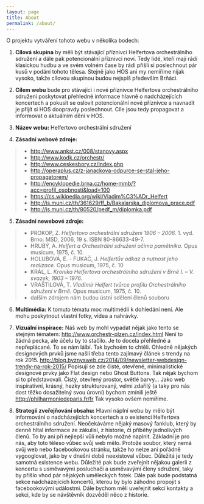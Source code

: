 ```yaml
---
layout: page
title: About
permalink: /about/
---
```

O projektu vytváření tohoto webu v několika bodech:

1. **Cílová skupina** by měli být stávající příznivci Helfertova orchestrálního sdružení a dále pak potencionální příznivci noví. Tedy lidé, kteří mají rádi klasickou hudbu a ve svém volném čase by rádi přišli si poslechnout pár kusů v podání tohoto tělesa. Stejně jako HOS ani my nemíříme nijak vysoko, takže cílovou skupinou budou nejspíš především Brňáci.

2. **Cílem webu** bude pro stávající i nové příznivce Helfertova orchestrálního sdružení poskytovat přehledné informace hlavně o nadcházejících koncertech a pokusit se oslovit potencionální nové příznivce a navnadit je přijít si HOS doopravdy poslechnout. Cíle jsou tedy propagovat a informovat o aktuálním dění v HOS.

3. **Název webu:** Helfertovo orchestrální sdružení

4. **Zásadní webové zdroje:**
> * http://www.ankst.cz/008/stanovy.aspx
> * http://www.kodk.cz/orchestr/
> * http://www.ceskesbory.cz/index.php
> * http://operaplus.cz/z-janackova-odpurce-se-stal-jeho-propagatorem/
> * http://encyklopedie.brna.cz/home-mmb/?acc=profil_osobnosti&load=100
> * https://cs.wikipedia.org/wiki/Vladim%C3%ADr_Helfert
> * http://is.muni.cz/th/361629/ff_b/Bakalarska_diplomova_prace.pdf
> * http://is.muni.cz/th/80520/pedf_m/diplomka.pdf


5. **Zásadní newebové zdroje:**
> * PROKOP, Z. *Helfertovo orchestrální sdružení 1906 – 2006.* 1. vyd. Brno: MSD, 2006, 19 s. ISBN 80-86633-49-7.
> * HRUBÝ, A. *Helfert a Orchestrální sdružení očima pamětníka.* Opus musicum, 1975, č. 10.
> * HOLUBOVÁ, E. - FUKAČ, J. *Helfertův odkaz a nutnost jeho realizace.* Opus musicum, 1975, č. 10
> * KRÁL, L. *Kronika Helfertova orchestrálního sdružení v Brně I. – V.  svazek, 1903 – 1976.*
> * VRAŠTILOVÁ, T. *Vladimír Helfert tvůrce profilu Orchestrálního sdružení v Brně.* Opus musicum, 1975, č. 10.
> * dalším zdrojem nám budou ústní sdělení členů souboru

6. **Multimédia:** K tomuto tématu moc multimédií k dohledání není. Ale mohu poskytnout vlastní fotky, videa a nahrávky.

7. **Vizuální inspirace:** Náš web by mohl vypadat nějak jako tento se stejným tématem: http://www.orchestr-plzen.cz/index.html Není to žádná pecka, ale účelu by to stačilo. Je to docela přehledné a nepřeplácané. To se nám láíbí. Tak bychoém to chtěli.
Ohledně nějakých designových prvků jsme našli třeba tento zajímavý článek s trendy na rok 2015. http://blog.byznysweb.cz/2014/09/newsletter-webdesign-trendy-na-rok-2015/ Popisují se zde čisté, otevřené, minimalistické designové prvky jako Flat design nebo Ghost Buttons. Tak nějak bychom si to představovali. Čistý, otevřený prostor, světlé barvy... 
Jako web inspirativní, krásný, hezky strukturovaný, velmi zdařilý (a taky pro nás dost těžko dosažitelný svou úrovní) bychom zmínili ještě http://philharmoniedeparis.fr/fr
Tak vysoko ovšem nemíříme.

9. **Strategii zveřejňování obsahu:** Hlavní náplní webu by mělo být informování o nadcházejících koncertech a o existenci Helfertova orchestrálního sdružení. Neočekáváme nějaký masový fanklub, který by denně hltal informace ze zákulisí, z historie, či příběhy jednolivých členů. To by ani při nejlepší vůli nebylo možné naplnit. Základní je pro nás, aby toto těleso vůbec svůj web mělo. Protože soubor, který nemá svůj web nebo facebookovou stránku, takže ho nelze ani pořádně vygooglovat, jako by v dnešní době neexistoval  vůbec. Důležitá je tedy samotná existence webu. Důležité pak bude zveřejnit nějakou galerii z koncertu s usměvavými posluchači a usměvavými členy sdružení, taky by přišlo vhod pár nějakých uměleckých fotek. Dále pak bude podstatná sekce nadcházejících koncertů, kterou by bylo záhodno propojit s facebookovými událostmi. Dále bychom měli uveřejnit sekci kontakty a sekci, kde by se návštěvník dozvěděl něco z historie.



